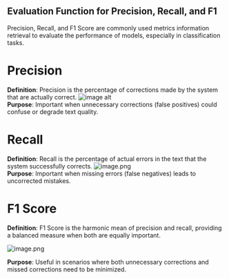 ## Evaluation Function for Precision, Recall, and F1  
Precision, Recall, and F1 Score are commonly used metrics information retrieval to evaluate the performance of models, especially in classification tasks.  

# Precision
**Definition**: Precision is the percentage of corrections made by the system that are actually correct.
![image alt](https://github.com/SL6I/Text-Correction/blob/b9782b0223ecc585a681c05df0b78988d7dab499/Precision.png)  
**Purpose**: Important when unnecessary corrections (false positives) could confuse or degrade text quality.

# Recall  
**Definition**: Recall is the percentage of actual errors in the text that the system successfully corrects.
![image.png](https://github.com/SL6I/Text-Correction/blob/015b61f6e89d34e42fbf829873b08f6b31657a73/Recall.png)      
**Purpose**: Important when missing errors (false negatives) leads to uncorrected mistakes.

# F1 Score  
**Definition**: F1 Score is the harmonic mean of precision and recall, providing a balanced measure when both are equally important.  

![image.png]()  

**Purpose**: Useful in scenarios where both unnecessary corrections and missed corrections need to be minimized.  
